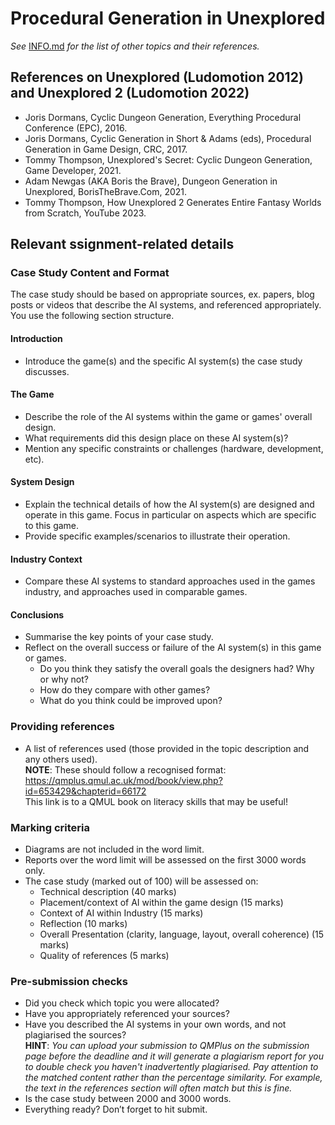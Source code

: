 # Procedural Generation in Unexplored

_See_ [INFO.md]([caseStudy/INFO.md](https://github.com/pranigopu/interactiveAgentsAndProceduralGeneration/blob/f8fb0ddc1e93b84168fbbf3ee865a66365d18489/caseStudy/INFO.md)) _for the list of other topics and their references._

## References on Unexplored (Ludomotion 2012) and Unexplored 2 (Ludomotion 2022)
- Joris Dormans, Cyclic Dungeon Generation, Everything Procedural Conference (EPC), 2016.
- Joris Dormans, Cyclic Generation in Short & Adams (eds), Procedural Generation in Game Design, CRC, 2017.
- Tommy Thompson, Unexplored's Secret: Cyclic Dungeon Generation, Game Developer, 2021.
- Adam Newgas (AKA Boris the Brave), Dungeon Generation in Unexplored, BorisTheBrave.Com, 2021.
- Tommy Thompson, How Unexplored 2 Generates Entire Fantasy Worlds from Scratch, YouTube 2023.

## Relevant ssignment-related details
### Case Study Content and Format
The case study should be based on appropriate sources, ex. papers, blog posts or videos that describe the AI systems, and referenced appropriately. You use the following section structure.

#### Introduction
- Introduce the game(s) and the specific AI system(s) the case study discusses.

#### The Game
- Describe the role of the AI systems within the game or games' overall design.
- What requirements did this design place on these AI system(s)?
- Mention any specific constraints or challenges (hardware, development, etc).

#### System Design
- Explain the technical details of how the AI system(s) are designed and operate in this game. Focus in particular on aspects which are specific to this game.
- Provide specific examples/scenarios to illustrate their operation.

#### Industry Context
- Compare these AI systems to standard approaches used in the games industry, and approaches used in comparable games.

#### Conclusions
- Summarise the key points of your case study.
- Reflect on the overall success or failure of the AI system(s) in this game or games.
    - Do you think they satisfy the overall goals the designers had? Why or why not?
    - How do they compare with other games?
    - What do you think could be improved upon?

### Providing references
- A list of references used (those provided in the topic description and any others used). <br> **NOTE**: These should follow a recognised format: <br> https://qmplus.qmul.ac.uk/mod/book/view.php?id=653429&chapterid=66172 <br> This link is to a QMUL book on literacy skills that may be useful!

### Marking criteria
- Diagrams are not included in the word limit.
- Reports over the word limit will be assessed on the first 3000 words only.
- The case study (marked out of 100) will be assessed on:
    - Technical description (40 marks)
    - Placement/context of AI within the game design (15 marks)
    - Context of AI within Industry (15 marks)
    - Reflection (10 marks)
    - Overall Presentation (clarity, language, layout, overall coherence) (15 marks)
    - Quality of references (5 marks)

### Pre-submission checks
- Did you check which topic you were allocated?
- Have you appropriately referenced your sources?
- Have you described the AI systems in your own words, and not plagiarised the sources? <br> **HINT**: _You can upload your submission to QMPlus on the submission page before the deadline and it will generate a plagiarism report for you to double check you haven't inadvertently plagiarised. Pay attention to the matched content rather than the percentage similarity. For example, the text in the references section will often match but this is fine._
- Is the case study between 2000 and 3000 words.
- Everything ready? Don’t forget to hit submit.
